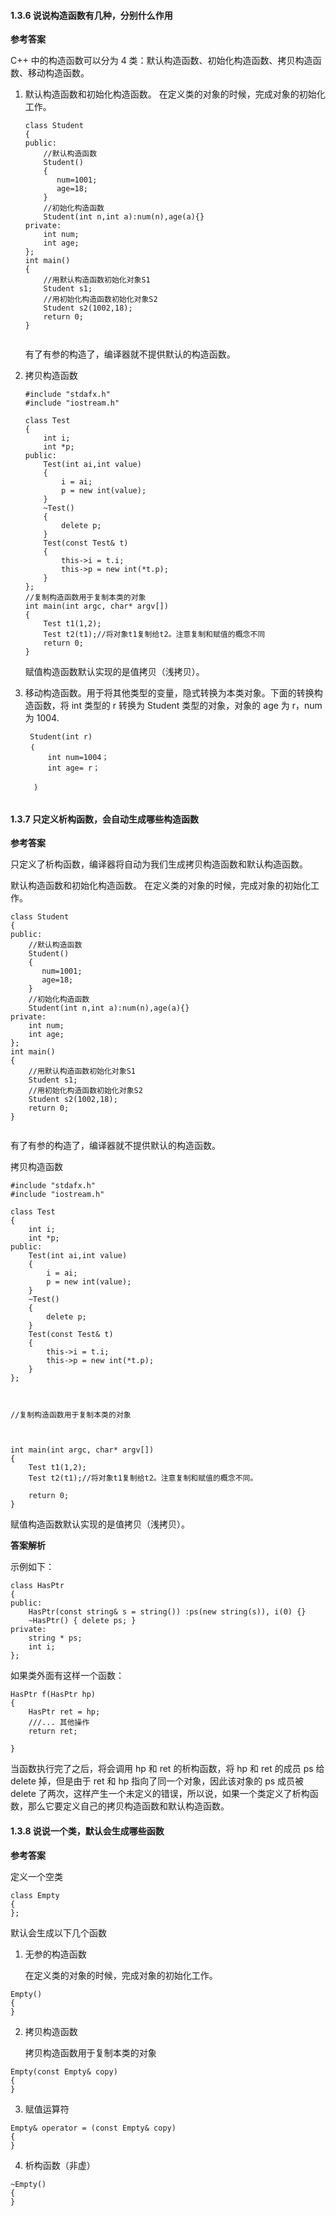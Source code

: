 
#### 1.3.6 说说构造函数有几种，分别什么作用

**参考答案**

C++ 中的构造函数可以分为 4 类：默认构造函数、初始化构造函数、拷贝构造函数、移动构造函数。

1.  默认构造函数和初始化构造函数。 在定义类的对象的时候，完成对象的初始化工作。
    
    ```
    class Student
    {
    public:
        //默认构造函数
        Student()
        {
           num=1001;
           age=18;       
        }
        //初始化构造函数
        Student(int n,int a):num(n),age(a){}
    private:
        int num;
        int age;
    };
    int main()
    {
        //用默认构造函数初始化对象S1
        Student s1;
        //用初始化构造函数初始化对象S2
        Student s2(1002,18);
        return 0;
    }
    
    
    ```
    
    有了有参的构造了，编译器就不提供默认的构造函数。
    
2.  拷贝构造函数
    
    ```
    #include "stdafx.h"
    #include "iostream.h"
    
    class Test
    {
        int i;
        int *p;
    public:
        Test(int ai,int value)
        {
            i = ai;
            p = new int(value);
        }
        ~Test()
        {
            delete p;
        }
        Test(const Test& t)
        {
            this->i = t.i;
            this->p = new int(*t.p);
        }
    };
    //复制构造函数用于复制本类的对象
    int main(int argc, char* argv[])
    {
        Test t1(1,2);
        Test t2(t1);//将对象t1复制给t2。注意复制和赋值的概念不同
        return 0;
    }
    
    ```
    
    赋值构造函数默认实现的是值拷贝（浅拷贝）。
    
3.  移动构造函数。用于将其他类型的变量，隐式转换为本类对象。下面的转换构造函数，将 int 类型的 r 转换为 Student 类型的对象，对象的 age 为 r，num 为 1004.
    
    ```
     Student(int r)
     ｛
         int num=1004；
         int age= r；
    
      ｝
    
    
    ```
    

#### 1.3.7 只定义析构函数，会自动生成哪些构造函数

**参考答案**

只定义了析构函数，编译器将自动为我们生成拷贝构造函数和默认构造函数。

默认构造函数和初始化构造函数。 在定义类的对象的时候，完成对象的初始化工作。

```
class Student
{
public:
    //默认构造函数
    Student()
    {
       num=1001;
       age=18;       
    }
    //初始化构造函数
    Student(int n,int a):num(n),age(a){}
private:
    int num;
    int age;
};
int main()
{
    //用默认构造函数初始化对象S1
    Student s1;
    //用初始化构造函数初始化对象S2
    Student s2(1002,18);
    return 0;
}


```

有了有参的构造了，编译器就不提供默认的构造函数。

拷贝构造函数

```
#include "stdafx.h"
#include "iostream.h"

class Test
{
    int i;
    int *p;
public:
    Test(int ai,int value)
    {
        i = ai;
        p = new int(value);
    }
    ~Test()
    {
        delete p;
    }
    Test(const Test& t)
    {
        this->i = t.i;
        this->p = new int(*t.p);
    }
};



//复制构造函数用于复制本类的对象



int main(int argc, char* argv[])
{
    Test t1(1,2);
    Test t2(t1);//将对象t1复制给t2。注意复制和赋值的概念不同。

    return 0;
}

```

赋值构造函数默认实现的是值拷贝（浅拷贝）。

**答案解析**

示例如下：

```
class HasPtr
{
public:
    HasPtr(const string& s = string()) :ps(new string(s)), i(0) {}
    ~HasPtr() { delete ps; }
private:
    string * ps;
    int i;
};

```

如果类外面有这样一个函数：

```
HasPtr f(HasPtr hp)
{
    HasPtr ret = hp;
    ///... 其他操作
    return ret;

}

```

当函数执行完了之后，将会调用 hp 和 ret 的析构函数，将 hp 和 ret 的成员 ps 给 delete 掉，但是由于 ret 和 hp 指向了同一个对象，因此该对象的 ps 成员被 delete 了两次，这样产生一个未定义的错误，所以说，如果一个类定义了析构函数，那么它要定义自己的拷贝构造函数和默认构造函数。

#### 1.3.8 说说一个类，默认会生成哪些函数

**参考答案**

定义一个空类

```
class Empty
{
};

```

默认会生成以下几个函数

1.  无参的构造函数
    
    在定义类的对象的时候，完成对象的初始化工作。
    

```
Empty()
{
}

```

2.  拷贝构造函数
    
    拷贝构造函数用于复制本类的对象
    

```
Empty(const Empty& copy)
{
}

```

3.  赋值运算符

```
Empty& operator = (const Empty& copy)
{
}

```

4.  析构函数（非虚）

```
~Empty()
{
}

```